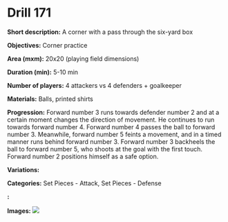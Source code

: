 # Drill 171

**Short description:**
A corner with a pass through the six-yard box

**Objectives:**
Corner practice

**Area (mxm):**
20x20 (playing field dimensions)

**Duration (min):**
5-10 min

**Number of players:**
4 attackers vs 4 defenders + goalkeeper

**Materials:**
Balls, printed shirts

**Progression:**
Forward number 3 runs towards defender number 2 and at a certain moment changes the direction of movement. He continues to run towards forward number 4. Forward number 4 passes the ball to forward number 3. Meanwhile, forward number 5 feints a movement, and in a timed manner runs behind forward number 3. Forward number 3 backheels the ball to forward number 5, who shoots at the goal with the first touch. Forward number 2 positions himself as a safe option.

**Variations:**


**Categories:**
Set Pieces - Attack, Set Pieces - Defense

**:**


**Images:**
![](https://www.coachingfutsal.com/\images\83b01765a6469b9e38f1ab8ce5a5ba7844aa850734770746c60e7e1b473ac9d7b07f4a3a637ba23e2b37860212cd79b1ca5aa1cf75300b65a9f092c0f39b5c1a4d947ca9b9a1d.jpg)

